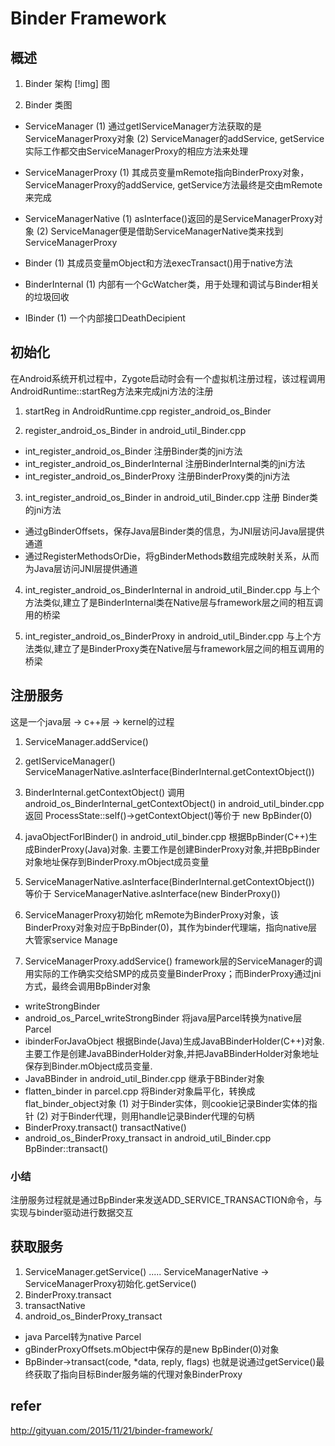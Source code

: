 # Binder Framework

## 概述
1. Binder 架构
[!img] 图

2. Binder 类图

* ServiceManager
(1) 通过getIServiceManager方法获取的是ServiceManagerProxy对象
(2) ServiceManager的addService, getService实际工作都交由ServiceManagerProxy的相应方法来处理

* ServiceManagerProxy
(1) 其成员变量mRemote指向BinderProxy对象，ServiceManagerProxy的addService, getService方法最终是交由mRemote来完成

* ServiceManagerNative
(1) asInterface()返回的是ServiceManagerProxy对象
(2) ServiceManager便是借助ServiceManagerNative类来找到ServiceManagerProxy

* Binder
(1) 其成员变量mObject和方法execTransact()用于native方法

* BinderInternal
(1) 内部有一个GcWatcher类，用于处理和调试与Binder相关的垃圾回收

* IBinder
(1) 一个内部接口DeathDecipient


## 初始化
在Android系统开机过程中，Zygote启动时会有一个虚拟机注册过程，该过程调用AndroidRuntime::startReg方法来完成jni方法的注册

1. startReg in AndroidRuntime.cpp
register_android_os_Binder

2. register_android_os_Binder in android_util_Binder.cpp
* int_register_android_os_Binder 
    注册Binder类的jni方法
* int_register_android_os_BinderInternal
    注册BinderInternal类的jni方法
* int_register_android_os_BinderProxy
    注册BinderProxy类的jni方法

3. int_register_android_os_Binder in android_util_Binder.cpp
注册 Binder类的jni方法
* 通过gBinderOffsets，保存Java层Binder类的信息，为JNI层访问Java层提供通道
* 通过RegisterMethodsOrDie，将gBinderMethods数组完成映射关系，从而为Java层访问JNI层提供通道

4. int_register_android_os_BinderInternal in android_util_Binder.cpp
与上个方法类似,建立了是BinderInternal类在Native层与framework层之间的相互调用的桥梁

5. int_register_android_os_BinderProxy in android_util_Binder.cpp
与上个方法类似,建立了是BinderProxy类在Native层与framework层之间的相互调用的桥梁

## 注册服务
这是一个java层 -> c++层 -> kernel的过程

1. ServiceManager.addService()

2. getIServiceManager()
ServiceManagerNative.asInterface(BinderInternal.getContextObject())

3. BinderInternal.getContextObject()
调用 android_os_BinderInternal_getContextObject() in android_util_binder.cpp
返回 ProcessState::self()->getContextObject()等价于 new BpBinder(0)

4. javaObjectForIBinder() in android_util_binder.cpp
根据BpBinder(C++)生成BinderProxy(Java)对象. 主要工作是创建BinderProxy对象,并把BpBinder对象地址保存到BinderProxy.mObject成员变量

5. ServiceManagerNative.asInterface(BinderInternal.getContextObject())
等价于 ServiceManagerNative.asInterface(new BinderProxy())

6. ServiceManagerProxy初始化
mRemote为BinderProxy对象，该BinderProxy对象对应于BpBinder(0)，其作为binder代理端，指向native层大管家service Manage

7. ServiceManagerProxy.addService()
framework层的ServiceManager的调用实际的工作确实交给SMP的成员变量BinderProxy；而BinderProxy通过jni方式，最终会调用BpBinder对象

* writeStrongBinder
* android_os_Parcel_writeStrongBinder 
将java层Parcel转换为native层Parcel
* ibinderForJavaObject
根据Binde(Java)生成JavaBBinderHolder(C++)对象. 主要工作是创建JavaBBinderHolder对象,并把JavaBBinderHolder对象地址保存到Binder.mObject成员变量.
* JavaBBinder in android_util_Binder.cpp
继承于BBinder对象
* flatten_binder in parcel.cpp
将Binder对象扁平化，转换成flat_binder_object对象
(1) 对于Binder实体，则cookie记录Binder实体的指针
(2) 对于Binder代理，则用handle记录Binder代理的句柄
* BinderProxy.transact()
transactNative()
* android_os_BinderProxy_transact in android_util_Binder.cpp
BpBinder::transact()

### 小结
注册服务过程就是通过BpBinder来发送ADD_SERVICE_TRANSACTION命令，与实现与binder驱动进行数据交互

## 获取服务
1. ServiceManager.getService()
.....
ServiceManagerNative -> ServiceManagerProxy初始化.getService()
2. BinderProxy.transact
3. transactNative
4. android_os_BinderProxy_transact
* java Parcel转为native Parcel
* gBinderProxyOffsets.mObject中保存的是new BpBinder(0)对象
* BpBinder->transact(code, *data, reply, flags)
 也就是说通过getService()最终获取了指向目标Binder服务端的代理对象BinderProxy
 
## refer
http://gityuan.com/2015/11/21/binder-framework/